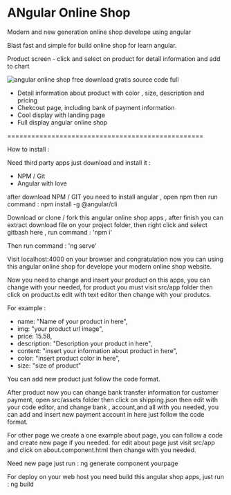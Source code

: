 # ANgular Online Shop

Modern and new generation online shop develope using angular

Blast fast and simple for build online shop for learn angular.

Product screen - click and select on product for detail information and add to chart

![angular online shop free download gratis source code full](https://1.bp.blogspot.com/-qse6E0rAi1w/YAiYY3x5NSI/AAAAAAAAJ4E/jDnaw9TYtDo6zD88CSX_446cRpufW2YRgCLcBGAsYHQ/s16000/free%2Bdownload%2Bangular%2Bonline%2Bshop%2Bsource%2Bcode%2B%25281%2529.jpg)

+ Detail information about product with color , size, description and pricing
+ Chekcout page, including bank of payment information
+ Cool display with landing page
+ Full display angular online shop

=================================================

How to install :

Need third party apps just download and install it :
+ NPM / Git
+ Angular with love

after download NPM / GIT you need to install angular , open npm then run command : npm install -g @angular/cli

Download or clone / fork this angular online shop apps , after finish you can extract download file on your project folder, then right click and select gitbash here , run command : 'npm i'

Then run command : 'ng serve'

Visit localhost:4000 on your browser and congratulation now you can using this angular online shop for develope your modern online shop website.

Now you need to change and insert your product on this apps, you can change with your needed, for product you must visit  src/app folder then click on product.ts edit with text editor then change with your produtcs.

For example : 

+ name: "Name of your product in here",
+ img:  "your product url image",
+ price: 15.58,
+ description: "Description your product in here",
+ content: "insert your information about product in here",
+ color: "insert product color in here",
+ size: "size of product"

You can add new product just follow the code format.

After product now you can change bank transfer information for customer payment, open src/assets folder then click on shipping.json then edit with your code editor, and change bank , account,and all with you needed, you can add and insert new payment account in here just follow the code format.

For other page we create a one example about page, you can follow a code and create new page if you needed. for edit about page just visit src/app and click on about.component.html then change with you needed.

Need new page just run : ng generate component yourpage

For deploy on your web host you need build this angular shop apps, just run : ng build

